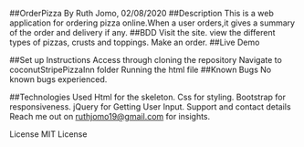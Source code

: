 ##OrderPizza
By Ruth Jomo, 02/08/2020
##Description
This is a web application for ordering pizza online.When a user orders,it gives a summary of the order and delivery if any.
##BDD
Visit the site.
view the different types of pizzas, crusts and toppings.
Make an order.
##Live Demo

##Set up Instructions
Access through cloning the repository
Navigate to coconutStripePizzaInn folder
Running the html file
##Known Bugs
 No known bugs experienced.

##Technologies Used
Html for the skeleton.
Css for styling.
Bootstrap for responsiveness.
jQuery for Getting User Input.
Support and contact details
Reach me out on ruthjomo19@gmail.com for insights.

License
MIT License
